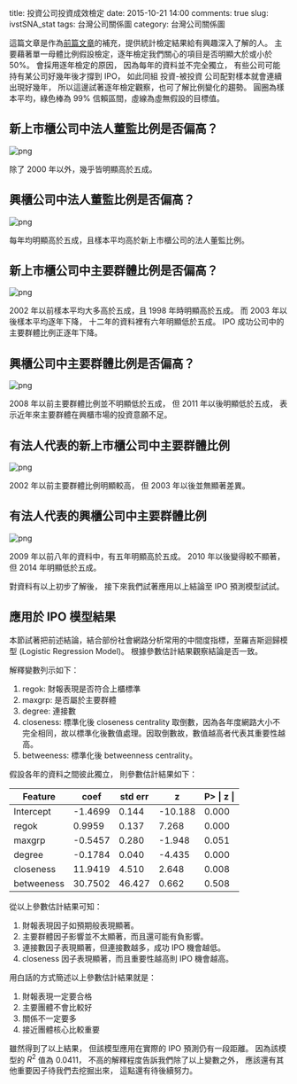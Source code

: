 title: 投資公司投資成效檢定
date: 2015-10-21 14:00
comments: true
slug: ivstSNA_stat
tags: 台灣公司關係圖
category: 台灣公司關係圖


這篇文章是作為[前篇文章]({filename}2015-10-ivstSNA.md)的補充，提供統計檢定結果給有興趣深入了解的人。
主要藉著單一母體比例假設檢定，逐年檢定我們關心的項目是否明顯大於或小於 50%。
會採用逐年檢定的原因，
因為每年的資料並不完全獨立，
有些公司可能持有某公司好幾年後才撐到 IPO，
如此同組 投資-被投資 公司配對樣本就會連續出現好幾年，
所以這邊試著逐年檢定觀察，也可了解比例變化的趨勢。
圓圈為樣本平均，綠色棒為 99% 信賴區間，虛線為虛無假設的目標值。


## 新上市櫃公司中法人董監比例是否偏高？

![png]({filename}/images/ivstSNA_stat_files/ErrIvstRatio.New.png)

除了 2000 年以外，幾乎皆明顯高於五成。


## 興櫃公司中法人董監比例是否偏高？

![png]({filename}/images/ivstSNA_stat_files/ErrIvstRatio.Reg.png)

每年均明顯高於五成，且樣本平均高於新上市櫃公司的法人董監比例。


## 新上市櫃公司中主要群體比例是否偏高？

![png]({filename}/images/ivstSNA_stat_files/ErrMaxGrpRatio.New.png)

2002 年以前樣本平均大多高於五成，且 1998 年時明顯高於五成。
而 2003 年以後樣本平均逐年下降， 十二年的資料裡有六年明顯低於五成。
IPO 成功公司中的主要群體比例正逐年下降。


## 興櫃公司中主要群體比例是否偏高？

![png]({filename}/images/ivstSNA_stat_files/ErrMaxGrpRatio.Reg.png)

2008 年以前主要群體比例並不明顯低於五成，
但 2011 年以後明顯低於五成，
表示近年來主要群體在興櫃市場的投資意願不足。


## 有法人代表的新上市櫃公司中主要群體比例

![png]({filename}/images/ivstSNA_stat_files/ErrMaxGrp2Ivst.New.png)

2002 年以前主要群體比例明顯較高，
但 2003 年以後並無顯著差異。


## 有法人代表的興櫃公司中主要群體比例

![png]({filename}/images/ivstSNA_stat_files/ErrMaxGrp2Ivst.Reg.png)

2009 年以前八年的資料中，有五年明顯高於五成。
2010 年以後變得較不顯著，但 2014 年明顯低於五成。


對資料有以上初步了解後，
接下來我們試著應用以上結論至 IPO 預測模型試試。


## 應用於 IPO 模型結果


本節試著把前述結論，結合部份社會網路分析常用的中間度指標，至羅吉斯迴歸模型 (Logistic Regression Model)。
根據參數估計結果觀察結論是否一致。

解釋變數列示如下：

1. regok: 財報表現是否符合上櫃標準
2. maxgrp: 是否屬於主要群體
3. degree: 連接數
4. closeness: 標準化後 closeness centrality 取倒數，因為各年度網路大小不完全相同，故以標準化後數值處理。因取倒數故，數值越高者代表其重要性越高。
5. betweeness: 標準化後 betweenness centrality。


假設各年的資料之間彼此獨立，
則參數估計結果如下：


Feature    | coef    | std err |      z  | P> &#124; z &#124; 
---------- | ------- | ------- | ------- | -----
Intercept  | -1.4699 |   0.144 | -10.188 | 0.000
regok      |  0.9959 |   0.137 |   7.268 | 0.000
maxgrp     | -0.5457 |   0.280 |  -1.948 | 0.051
degree     | -0.1784 |   0.040 |  -4.435 | 0.000
closeness  | 11.9419 |   4.510 |   2.648 | 0.008
betweeness | 30.7502 |  46.427 |   0.662 | 0.508


從以上參數估計結果可知：

1. 財報表現因子如預期般表現顯著。
2. 主要群體因子影響並不太顯著，而且還可能有負影響。
3. 連接數因子表現顯著，但連接數越多，成功 IPO 機會越低。
4. closeness 因子表現顯著，而且重要性越高則 IPO 機會越高。

用白話的方式簡述以上參數估計結果就是：

1. 財報表現一定要合格
2. 主要團體不會比較好
3. 關係不一定要多
4. 接近團體核心比較重要

雖然得到了以上結果，
但該模型應用在實際的 IPO 預測仍有一段距離。
因為該模型的 $R^2$ 值為 0.0411，
不高的解釋程度告訴我們除了以上變數之外，
應該還有其他重要因子待我們去挖掘出來，
這點還有待後續努力。

